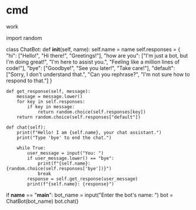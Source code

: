 # cmd
work


import random

class ChatBot:
    def __init__(self, name):
        self.name = name
        self.responses = {
            "hi": ["Hello!", "Hi there!", "Greetings!"],
            "how are you": ["I'm just a bot, but I'm doing great!", "I'm here to assist you.", "Feeling like a million lines of code!"],
            "bye": ["Goodbye!", "See you later!", "Take care!"],
            "default": ["Sorry, I don't understand that.", "Can you rephrase?", "I'm not sure how to respond to that."]
        }

    def get_response(self, message):
        message = message.lower()
        for key in self.responses:
            if key in message:
                return random.choice(self.responses[key])
        return random.choice(self.responses["default"])

    def chat(self):
        print(f"Hello! I am {self.name}, your chat assistant.")
        print("Type 'bye' to end the chat.")
        
        while True:
            user_message = input("You: ")
            if user_message.lower() == "bye":
                print(f"{self.name}: {random.choice(self.responses['bye'])}")
                break
            response = self.get_response(user_message)
            print(f"{self.name}: {response}")

if __name__ == "__main__":
    bot_name = input("Enter the bot's name: ")
    bot = ChatBot(bot_name)
    bot.chat()
